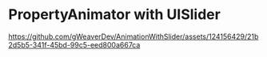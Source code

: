 # PropertyAnimator with UISlider

https://github.com/gWeaverDev/AnimationWithSlider/assets/124156429/21b2d5b5-341f-45bd-99c5-eed800a667ca



